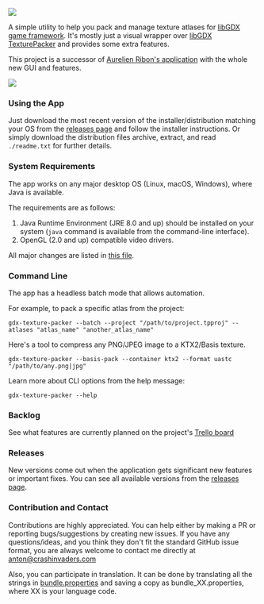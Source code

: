 ![](https://i.imgur.com/7aOmSQb.png)

A simple utility to help you pack and manage texture atlases for [libGDX game framework](https://github.com/libgdx/libgdx).
It's mostly just a visual wrapper over [libGDX TexturePacker](https://libgdx.com/wiki/tools/texture-packer)
and provides some extra features.

This project is a successor of [Aurelien Ribon's application](https://web.archive.org/web/20170803205402/http://www.aurelienribon.com/blog/2012/06/texturepacker-gui-support-for-multiple-packs/) with the whole new GUI and features.

![](http://i.imgur.com/tEFWr68.png)

### Using the App
Just download the most recent version of the installer/distribution matching your OS from the [releases page](https://github.com/crashinvaders/gdx-texture-packer-gui/releases) and follow the installer instructions. 
Or simply download the distribution files archive, extract, and read `./readme.txt` for further details.

### System Requirements
The app works on any major desktop OS (Linux, macOS, Windows), where Java is available.

The requirements are as follows:
1. Java Runtime Environment (JRE 8.0 and up) should be installed on your system (`java` command is available from the command-line interface).
2. OpenGL (2.0 and up) compatible video drivers. 

All major changes are listed in [this file](https://github.com/crashinvaders/gdx-texture-packer-gui/blob/master/CHANGES).

### Command Line
The app has a headless batch mode that allows automation.

For example, to pack a specific atlas from the project:
```shell
gdx-texture-packer --batch --project "/path/to/project.tpproj" --atlases "atlas_name" "another_atlas_name"
```

Here's a tool to compress any PNG/JPEG image to a KTX2/Basis texture.
```shell
gdx-texture-packer --basis-pack --container ktx2 --format uastc "/path/to/any.png|jpg"
```

Learn more about CLI options from the help message:
```shell
gdx-texture-packer --help
```

### Backlog
See what features are currently planned on the project's [Trello board](https://trello.com/b/mugauAoC)

### Releases
New versions come out when the application gets significant new features or important fixes.
You can see all available versions from the [releases page](https://github.com/crashinvaders/gdx-texture-packer-gui/releases).

### Contribution and Contact
Contributions are highly appreciated. You can help either by making a PR or reporting bugs/suggestions by creating new issues.
If you have any questions/ideas, and you think they don't fit the standard GitHub issue format, you are always welcome to contact me directly at anton@crashinvaders.com

Also, you can participate in translation. It can be done by translating all the strings in [bundle.properties](https://github.com/crashinvaders/gdx-texture-packer-gui/blob/master/assets/i18n/bundle.properties) and saving a copy as bundle_XX.properties, where XX is your language code.
